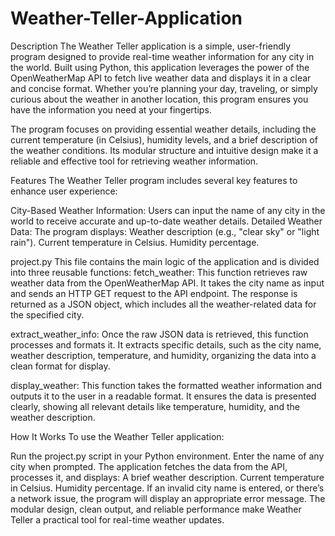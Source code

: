 # Weather-Teller-Application

Description The Weather Teller application is a simple, user-friendly program designed to provide real-time weather information for any city in the world. Built using Python, this application leverages the power of the OpenWeatherMap API to fetch live weather data and displays it in a clear and concise format. Whether you’re planning your day, traveling, or simply curious about the weather in another location, this program ensures you have the information you need at your fingertips.

The program focuses on providing essential weather details, including the current temperature (in Celsius), humidity levels, and a brief description of the weather conditions. Its modular structure and intuitive design make it a reliable and effective tool for retrieving weather information.

Features The Weather Teller program includes several key features to enhance user experience:

City-Based Weather Information: Users can input the name of any city in the world to receive accurate and up-to-date weather details. Detailed Weather Data: The program displays: Weather description (e.g., "clear sky" or "light rain"). Current temperature in Celsius. Humidity percentage.

project.py This file contains the main logic of the application and is divided into three reusable functions:
fetch_weather: This function retrieves raw weather data from the OpenWeatherMap API. It takes the city name as input and sends an HTTP GET request to the API endpoint. The response is returned as a JSON object, which includes all the weather-related data for the specified city.

extract_weather_info: Once the raw JSON data is retrieved, this function processes and formats it. It extracts specific details, such as the city name, weather description, temperature, and humidity, organizing the data into a clean format for display.

display_weather: This function takes the formatted weather information and outputs it to the user in a readable format. It ensures the data is presented clearly, showing all relevant details like temperature, humidity, and the weather description.

How It Works To use the Weather Teller application:

Run the project.py script in your Python environment. Enter the name of any city when prompted. The application fetches the data from the API, processes it, and displays: A brief weather description. Current temperature in Celsius. Humidity percentage. If an invalid city name is entered, or there’s a network issue, the program will display an appropriate error message. The modular design, clean output, and reliable performance make Weather Teller a practical tool for real-time weather updates.
